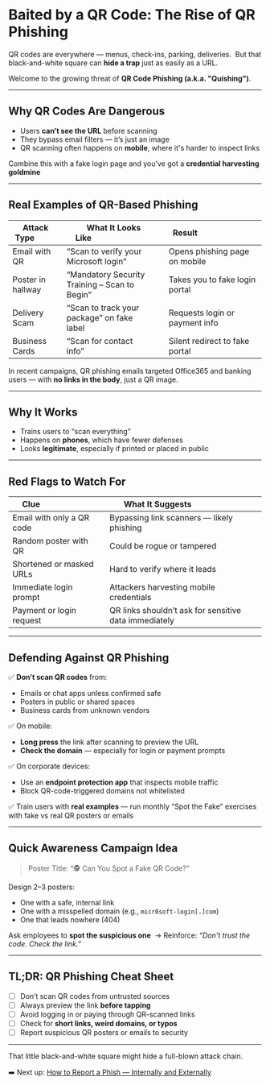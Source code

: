 # Baited by a QR Code: The Rise of QR Phishing

QR codes are everywhere — menus, check-ins, parking, deliveries. 
But that black-and-white square can **hide a trap** just as easily as a URL.

Welcome to the growing threat of **QR Code Phishing (a.k.a. "Quishing")**.

---

## Why QR Codes Are Dangerous

- Users **can’t see the URL** before scanning
- They bypass email filters — it’s just an image
- QR scanning often happens on **mobile**, where it's harder to inspect links

Combine this with a fake login page and you’ve got a **credential harvesting goldmine**

---

## Real Examples of QR-Based Phishing

| Attack Type           | What It Looks Like                             | Result                           |
|------------------------|------------------------------------------------|----------------------------------|
| Email with QR       | “Scan to verify your Microsoft login”          | Opens phishing page on mobile    |
| Poster in hallway   | “Mandatory Security Training – Scan to Begin”  | Takes you to fake login portal   |
| Delivery Scam       | “Scan to track your package” on fake label     | Requests login or payment info   |
| Business Cards      | “Scan for contact info”                        | Silent redirect to fake portal   |

In recent campaigns, QR phishing emails targeted Office365 and banking users — with **no links in the body**, just a QR image.

---

## Why It Works

- Trains users to “scan everything” 
- Happens on **phones**, which have fewer defenses 
- Looks **legitimate**, especially if printed or placed in public

---

## Red Flags to Watch For

| Clue                         | What It Suggests                         |
|------------------------------|------------------------------------------|
| Email with only a QR code | Bypassing link scanners — likely phishing |
| Random poster with QR      | Could be rogue or tampered               |
| Shortened or masked URLs  | Hard to verify where it leads            |
| Immediate login prompt    | Attackers harvesting mobile credentials  |
| Payment or login request  | QR links shouldn’t ask for sensitive data immediately |

---

## Defending Against QR Phishing

✅ **Don’t scan QR codes** from:
- Emails or chat apps unless confirmed safe
- Posters in public or shared spaces
- Business cards from unknown vendors

✅ On mobile:
- **Long press** the link after scanning to preview the URL
- **Check the domain** — especially for login or payment prompts

✅ On corporate devices:
- Use an **endpoint protection app** that inspects mobile traffic
- Block QR-code-triggered domains not whitelisted

✅ Train users with **real examples** — run monthly “Spot the Fake” exercises with fake vs real QR posters or emails

---

## Quick Awareness Campaign Idea

> Poster Title: “🕵️ Can You Spot a Fake QR Code?”

Design 2–3 posters:
- One with a safe, internal link
- One with a misspelled domain (e.g., `micr0soft-login[.]com`)
- One that leads nowhere (404)

Ask employees to **spot the suspicious one** 
→ Reinforce: *“Don’t trust the code. Check the link.”*

---

## TL;DR: QR Phishing Cheat Sheet

- [ ] Don’t scan QR codes from untrusted sources 
- [ ] Always preview the link **before tapping** 
- [ ] Avoid logging in or paying through QR-scanned links 
- [ ] Check for **short links, weird domains, or typos** 
- [ ] Report suspicious QR posters or emails to security 

---

That little black-and-white square might hide a full-blown attack chain.

➡️ Next up: [How to Report a Phish — Internally and Externally](./how_to_report_phishing.md)
